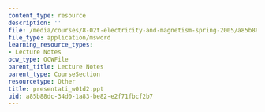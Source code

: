 ```yaml
---
content_type: resource
description: ''
file: /media/courses/8-02t-electricity-and-magnetism-spring-2005/a85b88dc34d01a83be82e2f71fbcf2b7_presentati_w01d2.ppt
file_type: application/msword
learning_resource_types:
- Lecture Notes
ocw_type: OCWFile
parent_title: Lecture Notes
parent_type: CourseSection
resourcetype: Other
title: presentati_w01d2.ppt
uid: a85b88dc-34d0-1a83-be82-e2f71fbcf2b7
---
```

